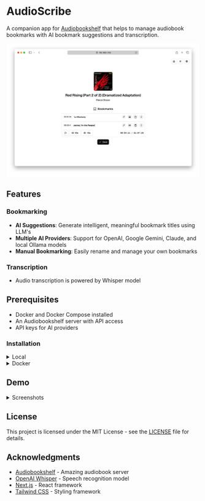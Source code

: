 # AudioScribe

A companion app for [Audiobookshelf](https://www.audiobookshelf.org/) that helps to manage audiobook bookmarks with AI bookmark suggestions and transcription.

![Bookmark Editing](demo/screenshots/edit.png)

## Features

### Bookmarking

- **AI Suggestions**: Generate intelligent, meaningful bookmark titles using LLM's
- **Multiple AI Providers**: Support for OpenAI, Google Gemini, Claude, and local Ollama models
- **Manual Bookmarking**: Easily rename and manage your own bookmarks

### Transcription

- Audio transcription is powered by Whisper model

## Prerequisites

- Docker and Docker Compose installed
- An Audiobookshelf server with API access
- API keys for AI providers

### Installation

<details>
<summary>Local</summary>

#### Install Dependencies

```sh
brew install ffmpeg
```

#### Ollama
```sh
 # Embedder
ollama pull all-minilm:latest

ollama pull llama3.2:3b 
```

#### Run

```sh
clone git@github.com:shakogegia/audioscribe.git
cd audioscribe
npm install
cp .env.example .env
```
</details>

<details>
<summary>Docker</summary>

The included `docker-compose.yml` provides a complete setup:

```yaml
version: "3.8"

services:
  audiobook-bookmark-wizard:
    image: shakogegia/audiobook-bookmark-wizard:latest
    container_name: audiobook-bookmark-wizard
    user: "${UID:-1000}:${GID:-1000}"
    ports:
      - 3000:3000
    restart: unless-stopped
    volumes:
      - ./app-data:/app/data # Persist config files
      - ./temp-cache:/tmp/audiobook-wizard # Persist audio cache
```
</details>

## Demo

<details>
<summary>Screenshots</summary>

![Book Search](demo/screenshots/search.png)
![Book Management](demo/screenshots/book.png)
![ASR Transcription](demo/screenshots/asr.png)
![Audiobookshelf](demo/screenshots/audiobookshelf.png)
</details>

## License

This project is licensed under the MIT License - see the [LICENSE](LICENSE) file for details.

## Acknowledgments

- [Audiobookshelf](https://www.audiobookshelf.org/) - Amazing audiobook server
- [OpenAI Whisper](https://github.com/openai/whisper) - Speech recognition model
- [Next.js](https://nextjs.org/) - React framework
- [Tailwind CSS](https://tailwindcss.com/) - Styling framework
